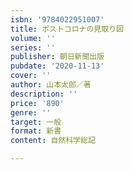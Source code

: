 ```yaml
---
isbn: '9784022951007'
title: ポストコロナの見取り図
volume: ''
series: ''
publisher: 朝日新聞出版
pubdate: '2020-11-13'
cover: ''
author: 山本太郎／著
description: ''
price: '890'
genre: ''
target: 一般
format: 新書
content: 自然科学総記

---
```

